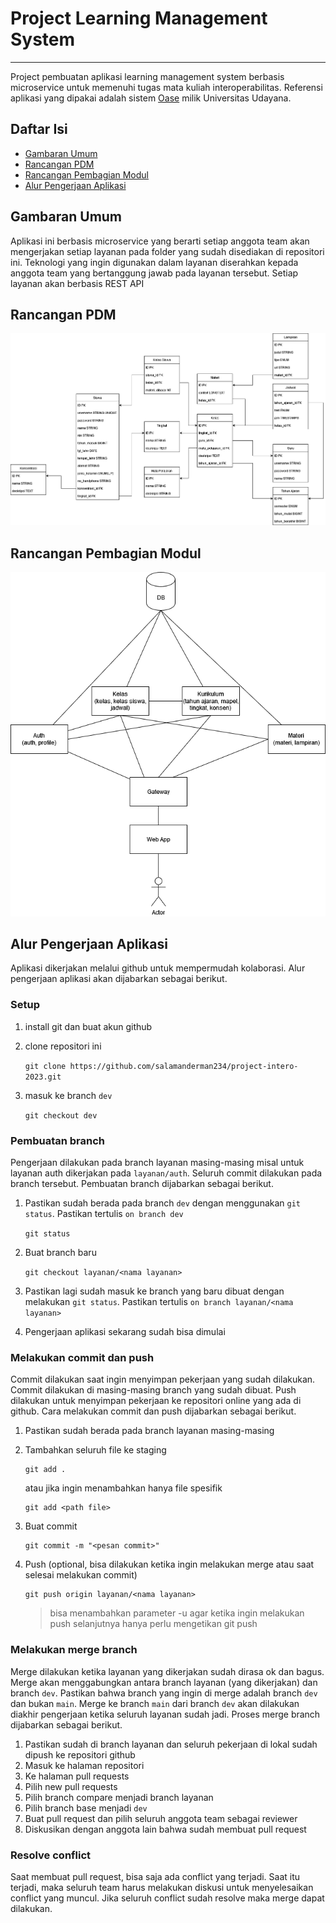 # Project Learning Management System

---

Project pembuatan aplikasi learning management system berbasis microservice untuk memenuhi tugas mata kuliah interoperabilitas. Referensi aplikasi yang dipakai adalah sistem [Oase](https://oase.unud.ac.id/) milik Universitas Udayana.

## Daftar Isi

-   [Gambaran Umum](#gambaran-umum)
-   [Rancangan PDM](#rancangan-pdm)
-   [Rancangan Pembagian Modul](#rancangan-pembagian-modul)
-   [Alur Pengerjaan Aplikasi](#alur-pengerjaan-aplikasi)

## Gambaran Umum

Aplikasi ini berbasis microservice yang berarti setiap anggota team akan mengerjakan setiap layanan pada folder yang sudah disediakan di repositori ini. Teknologi yang ingin digunakan dalam layanan diserahkan kepada anggota team yang bertanggung jawab pada layanan tersebut. Setiap layanan akan berbasis REST API

## Rancangan PDM

![PDM](./assets/pdm.png)

## Rancangan Pembagian Modul

![PDM](./assets/modul.png)

## Alur Pengerjaan Aplikasi

Aplikasi dikerjakan melalui github untuk mempermudah kolaborasi. Alur pengerjaan aplikasi akan dijabarkan sebagai berikut.

### Setup

1. install git dan buat akun github
2. clone repositori ini

    `git clone https://github.com/salamanderman234/project-intero-2023.git`

3. masuk ke branch `dev`

    `git checkout dev`

### Pembuatan branch

Pengerjaan dilakukan pada branch layanan masing-masing misal untuk layanan auth dikerjakan pada `layanan/auth`. Seluruh commit dilakukan pada branch tersebut. Pembuatan branch dijabarkan sebagai berikut.

1. Pastikan sudah berada pada branch `dev` dengan menggunakan `git status`. Pastikan tertulis `on branch dev`

    `git status`

2. Buat branch baru

    `git checkout layanan/<nama layanan>`

3. Pastikan lagi sudah masuk ke branch yang baru dibuat dengan melakukan `git status`. Pastikan tertulis `on branch layanan/<nama layanan>`
4. Pengerjaan aplikasi sekarang sudah bisa dimulai

### Melakukan commit dan push

Commit dilakukan saat ingin menyimpan pekerjaan yang sudah dilakukan. Commit dilakukan di masing-masing branch yang sudah dibuat. Push dilakukan untuk menyimpan pekerjaan ke repositori online yang ada di github. Cara melakukan commit dan push dijabarkan sebagai berikut.

1. Pastikan sudah berada pada branch layanan masing-masing
2. Tambahkan seluruh file ke staging

    ```git
    git add .
    ```

    atau jika ingin menambahkan hanya file spesifik

    ```git
    git add <path file>
    ```

3. Buat commit

    ```git
    git commit -m "<pesan commit>"
    ```

4. Push (optional, bisa dilakukan ketika ingin melakukan merge atau saat selesai melakukan commit)

    ```git
    git push origin layanan/<nama layanan>
    ```

    > bisa menambahkan parameter -u agar ketika ingin melakukan push selanjutnya hanya perlu mengetikan git push

### Melakukan merge branch

Merge dilakukan ketika layanan yang dikerjakan sudah dirasa ok dan bagus. Merge akan menggabungkan antara branch layanan (yang dikerjakan) dan branch `dev`. Pastikan bahwa branch yang ingin di merge adalah branch `dev` dan bukan `main`. Merge ke branch `main` dari branch `dev` akan dilakukan diakhir pengerjaan ketika seluruh layanan sudah jadi. Proses merge branch dijabarkan sebagai berikut.

1. Pastikan sudah di branch layanan dan seluruh pekerjaan di lokal sudah dipush ke repositori github
2. Masuk ke halaman repositori
3. Ke halaman pull requests
4. Pilih new pull requests
5. Pilih branch compare menjadi branch layanan
6. Pilih branch base menjadi `dev`
7. Buat pull request dan pilih seluruh anggota team sebagai reviewer
8. Diskusikan dengan anggota lain bahwa sudah membuat pull request

### Resolve conflict

Saat membuat pull request, bisa saja ada conflict yang terjadi. Saat itu terjadi, maka seluruh team harus melakukan diskusi untuk menyelesaikan conflict yang muncul. Jika seluruh conflict sudah resolve maka merge dapat dilakukan.
